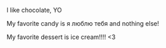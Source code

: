 I like chocolate, YO

My favorite candy is я люблю тебя and nothing else!

My favorite dessert is ice cream!!!! <3
